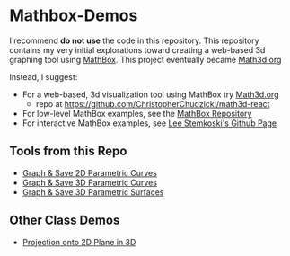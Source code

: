 # Mathbox-Demos

I recommend **do not use** the code in this repository. This repository contains my very initial explorations toward creating a web-based 3d graphing tool using [MathBox](https://github.com/unconed/mathbox). This project eventually became [Math3d.org](https://math3d.org)

Instead, I suggest:

- For a web-based, 3d visualization tool using MathBox try [Math3d.org](https://www.math3d.org)
  - repo at https://github.com/ChristopherChudzicki/math3d-react
- For low-level MathBox examples, see the [MathBox Repository](https://github.com/unconed/mathbox)
- For interactive MathBox examples, see [Lee Stemkoski's Github Page](https://github.com/stemkoski/stemkoski.github.com)


## Tools from this Repo

- [Graph & Save 2D Parametric Curves](https://JuanFMontesinos.github.io/MathBox-Demos/parametric_curves_2D.html)
- [Graph & Save 3D Parametric Curves](https://JuanFMontesinos.github.io/MathBox-Demos/parametric_curves_3D.html)
- [Graph & Save 3D Parametric Surfaces](https://JuanFMontesinos.github.io/MathBox-Demos/parametric_surfaces_3D.html)

## Other Class Demos

- [Projection onto 2D Plane in 3D](https://JuanFMontesinos.github.io/MathBox-Demos/projection_in_3D.html)
